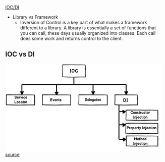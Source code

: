 [IOC/DI](https://stackoverflow.com/questions/6550700/inversion-of-control-vs-dependency-injection)
* Library vs Framework
    * Inversion of Control is a key part of what makes a framework different to a library. 
   A library is essentially a set of functions that you can call, these days usually organized into classes. Each call does some work and returns control to the client.

## IOC vs DI
![ICOvsDI](./images/IOCvsDI.png)
[source](https://www.codeproject.com/Articles/592372/Dependency-Injection-DI-vs-Inversion-of-Control-IO)

